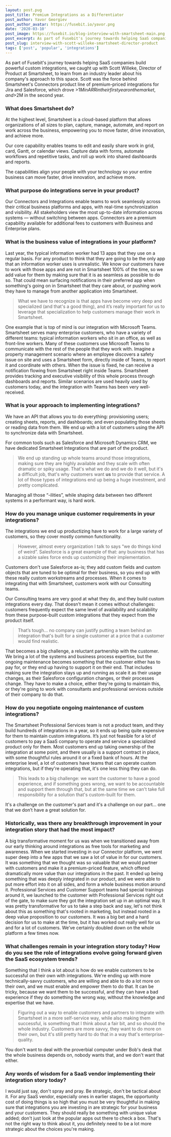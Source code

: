 ```yaml
---
layout: post.pug
post_title: Premium Integrations as a Differentiator
post_author: Yavor Georgiev
post_author_avatar: https://fusebit.io/yavor.png
date: '2020-03-10'
post_image: https://fusebit.io/blog-interview-with-smartsheet-main.png
post_excerpt: As part of Fusebit's journey towards helping SaaS companies build powerful custom integrations, we caught up with Scott Willeke, Director of Product at Smartsheet...
post_slug: interview-with-scott-willeke-smartsheet-director-product
tags: ['post', 'popular', 'integrations']
---
```


As part of Fusebit's journey towards helping SaaS companies build powerful custom integrations, we caught up with Scott Willeke, Director of Product at Smartsheet, to learn from an industry leader about his company's approach to this space. Scott was the force behind Smartsheet's Connectors product line of premium-priced integrations for Jira and Salesforce, which drove >$1M in ARR in their first year on the market, and >$2M in the second year.
### What does Smartsheet do?

At the highest level, Smartsheet is a cloud-based platform that allows organizations of all sizes to plan, capture, manage, automate, and report on work across the business, empowering you to move faster, drive innovation, and achieve more.

Our core capability enables teams to edit and easily share work in grid, card, Gantt, or calendar views. Capture data with forms, automate workflows and repetitive tasks, and roll up work into shared dashboards and reports.

The capabilities align your people with your technology so your entire business can move faster, drive innovation, and achieve more.

### What purpose do integrations serve in your product?

Our Connectors and Integrations enable teams to work seamlessly across their critical business platforms and apps, with real-time synchronization and visibility. All stakeholders view the most up-to-date information across systems — without switching between apps. Connectors are a premium capability available for additional fees to customers with Business and Enterprise plans.

### What is the business value of integrations in your platform?

Last year, the typical information worker had 13 apps that they use on a regular basis. For any product to think that they are going to be the only app that an information worker uses is unrealistic. We know our customers have to work with those apps and are not in Smartsheet 100% of the time, so we add value for them by making sure that it is as seamless as possible to do so. That could mean surfacing notifications in their preferred app when something's going on in Smartsheet that they care about, or pushing work they have to manage from another application into Smartsheet.

> What we have to recognize is that apps have become very deep and specialized (and that's a good thing), and it’s really important for us to leverage that specialization to help customers manage their work in Smartsheet.


One example that is top of mind is our integration with Microsoft Teams. Smartsheet serves many enterprise customers, who have a variety of different teams: typical information workers who sit in an office, as well as front-line workers. Many of these customers use Microsoft Teams to communicate with the rest of the people that they work with. Imagine a property management scenario where an employee discovers a safety issue on site and uses a Smartsheet form, directly inside of Teams, to report it and coordinate with others. When the issue is fixed, he can receive a notification flowing from Smartsheet right inside Teams. Smartsheet provides tracking and executive visibility of this whole process through dashboards and reports. Similar scenarios are used heavily used by customers today, and the integration with Teams has been very well-received.

### What is your approach to implementing integrations?

We have an API that allows you to do everything: provisioning users; creating sheets, reports, and dashboards; and even populating those sheets or reading data from them. We end up with a lot of customers using the API to synchronize data with Smartsheet.

For common tools such as Salesforce and Microsoft Dynamics CRM, we have dedicated Smartsheet Integrations that are part of the product.

> We end up standing up whole teams around those integrations, making sure they are highly available and they scale with often dramatic or spiky usage. That's what we do and we do it well, but it's a difficult job, that's why customers want **us** to provide that service. A lot of those types of integrations end up being a huge investment, and pretty complicated.

Managing all those “-ilities”, while shaping data between two different systems in a performant way, is hard work.

### How do you manage unique customer requirements in your integrations?

The integrations we end up productizing have to work for a large variety of customers, so they cover mostly common functionality.

> However, almost every organization I talk to says “we do things kind of weird”. Salesforce is a great example of that: any business that has a sizable sales force ends up customizing their implementation.

Customers don't use Salesforce as-is; they add custom fields and custom objects that are tuned to be optimal for their business, so you end up with these really custom workstreams and processes. When it comes to integrating that with Smartsheet, customers work with our Consulting teams.

Our Consulting teams are very good at what they do, and they build custom integrations every day. That doesn’t mean it comes without challenges: customers frequently expect the same level of availability and scalability from these purpose-built custom integrations that they expect from the product itself.

> That’s tough… no company can justify putting a team behind an integration that's built for a single customer at a price that a customer would find realistic.

That becomes a big challenge, a reluctant partnership with the customer. We bring a lot of the systems and business process expertise, but the ongoing maintenance becomes something that the customer either has to pay for, or they end up having to support it on their end. That includes making sure the integration stays up and running as scale it as their usage changes, as their Salesforce configuration changes, or their processes change. They have to make a choice, either they're going to maintain this, or they're going to work with consultants and professional services outside of their company to do that.

### How do you negotiate ongoing maintenance of custom integrations?

The Smartsheet Professional Services team is not a product team, and they build hundreds of integrations in a year, so it ends up being quite expensive for them to maintain custom integrations. It’s just not feasible for a lot of customers to pay a SaaS company to operate and service a specialized product only for them. Most customers end up taking ownership of the integration at some point, and there usually is a support contract in place, with some thoughtful rules around it or a fixed bank of hours. At the enterprise level, a lot of customers have teams that can operate custom integrations, but if they're operating that, it's one less thing they can do.

> This leads to a big challenge: we want the customer to have a good experience, and if something goes wrong, we want to be accountable and support them through that, but at the same time we can't take full responsibility for a solution that's custom-built for them.

It's a challenge on the customer's part and it's a challenge on our part… one that we don’t have a great solution for.
### Historically, was there any breakthrough improvement in your integration story that had the most impact?


A big transformative moment for us was when we transitioned away from our early thinking around integrations as free tools for marketing and awareness. When we started investing in our Connector platform, we went super deep into a few apps that we saw a lot of value in for our customers. It was something that we thought was so valuable that we would partner with customers and make it a premium-priced feature, which offered dramatically more value than our integrations in the past. It ended up being something that was deeply integrated in our product, and we were able to put more effort into it on all sides, and form a whole business motion around it. Professional Services and Customer Support teams had special trainings around it, we launched to the customer with Professional Services right out of the gate, to make sure they got the integration set up in an optimal way. It was pretty transformative for us to take a step back and say, let's not think about this as something that's rooted in marketing, but instead rooted in a deep value proposition to our customers. It was a big bet and a hard decision for us to make at the time, but it has worked out really well for us and for a lot of customers. We’ve certainly doubled down on the whole platform a few times now.

### What challenges remain in your integration story today? How do you see the role of integrations evolve going forward given the SaaS ecosystem trends?

Something that I think a lot about is how do we enable customers to be successful on their own with integrations. We're ending up with more technically-savvy customers, who are willing and able to do a lot more on their own, and we must enable and empower them to do that. It can be tricky, because we want them to be successful, and they can have a bad experience if they do something the wrong way, without the knowledge and expertise that we have.

> Figuring out a way to enable customers and partners to integrate with Smartsheet in a more self-service way, while also making them successful, is something that I think about a fair bit, and so should the whole industry. Customers are more savvy, they want to do more on their own, but it's still pretty hard to do that in a way that's enterprise-quality.

You don't want to deal with the proverbial computer under Bob's desk that the whole business depends on, nobody wants that, and we don't want that either.

### Any words of wisdom for a SaaS vendor implementing their integration story today?

I would just say, don't spray and pray. Be strategic, don't be tactical about it. For any SaaS vendor, especially ones in earlier stages, the opportunity cost of doing things is so high that you must be very thoughtful in making sure that integrations you are investing in are strategic for your business and your customers. They should really be something with unique value added; don't just look at the popular apps out there to check a box. That's not the right way to think about it, you definitely need to be a lot more strategic about the choices you're making.

